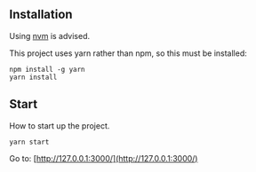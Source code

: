 ## Installation

Using [nvm](https://github.com/coreybutler/nvm-windows) is advised.

This project uses yarn rather than npm, so this must be installed:

```
npm install -g yarn
yarn install
```

## Start

How to start up the project.

```
yarn start
```

Go to: [http://127.0.0.1:3000/](http://127.0.0.1:3000/)
